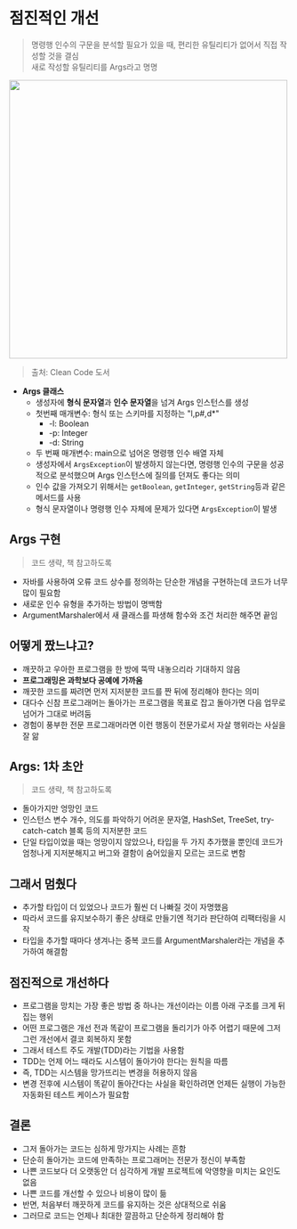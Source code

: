 # 점진적인 개선

> 명령행 인수의 구문을 분석할 필요가 있을 때, 편리한 유틸리티가 없어서 직접 작성할 것을 결심   
> 새로 작성할 유틸리티를 Args라고 명명

<img width="500" src="https://user-images.githubusercontent.com/50200481/209465840-3f5430b6-ad47-4987-89dc-3ec6dda64ff7.png">

> 출처: Clean Code 도서

- **Args 클래스**
  - 생성자에 **형식 문자열**과 **인수 문자열**을 넘겨 Args 인스턴스를 생성
  - 첫번째 매개변수: 형식 또는 스키마를 지정하는 "l,p#,d*"
    - -l: Boolean
    - -p: Integer
    - -d: String 
  - 두 번째 매개변수: main으로 넘어온 명령행 인수 배열 자체
  - 생성자에서 ```ArgsException```이 발생하지 않는다면, 명령행 인수의 구문을 성공적으로 분석했으며 Args 인스턴스에 질의를 던져도 좋다는 의미
  - 인수 값을 가져오기 위해서는 ```getBoolean```, ```getInteger```, ```getString```등과 같은 메서드를 사용
  - 형식 문자열이나 명령행 인수 자체에 문제가 있다면 ```ArgsException```이 발생

## Args 구현
> 코드 생략, 책 참고하도록

- 자바를 사용하여 오류 코드 상수를 정의하는 단순한 개념을 구현하는데 코드가 너무 많이 필요함
- 새로운 인수 유형을 추가하는 방법이 명백함
- ArgumentMarshaler에서 새 클래스를 파생해 함수와 조건 처리한 해주면 끝임

## 어떻게 짰느냐고?
- 깨끗하고 우아한 프로그램을 한 방에 뚝딱 내놓으리라 기대하지 않음
- **프로그래밍은 과학보다 공예에 가까움**
- 깨끗한 코드를 짜려면 먼저 지저분한 코드를 짠 뒤에 정리해야 한다는 의미
- 대다수 신참 프로그래머는 돌아가는 프로그램을 목표로 잡고 돌아가면 다음 업무로 넘어가 그대로 버려둠
- 경험이 풍부한 전문 프로그래머라면 이런 행동이 전문가로서 자살 행위라는 사실을 잘 앎

## Args: 1차 초안
> 코드 생략, 책 참고하도록

- 돌아가지만 엉망인 코드
- 인스턴스 변수 개수, 의도를 파악하기 어려운 문자열, HashSet, TreeSet, try-catch-catch 블록 등의 지저분한 코드
- 단일 타입이었을 때는 엉망이지 않았으나, 타입을 두 가지 추가했을 뿐인데 코드가 엄청나게 지저분해지고 버그와 결함이 숨어있을지 모르는 코드로 변함

## 그래서 멈췄다
- 추가할 타입이 더 있었으나 코드가 훨씬 더 나빠질 것이 자명했음
- 따라서 코드를 유지보수하기 좋은 상태로 만들기엔 적기라 판단하여 리팩터링을 시작
- 타입을 추가할 때마다 생겨나는 중복 코드를 ArgumentMarshaler라는 개념을 추가하여 해결함

## 점진적으로 개선하다
- 프로그램을 망치는 가장 좋은 방법 중 하나는 개선이라는 이름 아래 구조를 크게 뒤집는 행위
- 어떤 프로그램은 개선 전과 똑같이 프로그램을 돌리기가 아주 어렵기 때문에 그저 그런 개선에서 결코 회복하지 못함
- 그래서 테스트 주도 개발(TDD)라는 기법을 사용함
- TDD는 언제 어느 때라도 시스템이 돌아가야 한다는 원칙을 따름
- 즉, TDD는 시스템을 망가뜨리는 변경을 허용하지 않음
- 변경 전후에 시스템이 똑같이 돌아간다는 사실을 확인하려면 언제든 실행이 가능한 자동화된 테스트 케이스가 필요함

## 결론
- 그저 돌아가는 코드는 심하게 망가지는 사례는 흔함
- 단순히 돌아가는 코드에 만족하는 프로그래머는 전문가 정신이 부족함
- 나쁜 코드보다 더 오랫동안 더 심각하게 개발 프로젝트에 악영향을 미치는 요인도 없음
- 나쁜 코드를 개선할 수 있으나 비용이 많이 듦
- 반면, 처음부터 깨끗하게 코드를 유지하는 것은 상대적으로 쉬움
- 그러므로 코드는 언제나 최대한 깔끔하고 단순하게 정리해야 함
